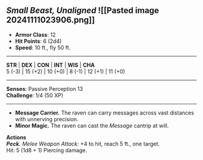 _Small Beast, Unaligned_
![[Pasted image 20241111023906.png]]
---

- **Armor Class**: 12
- **Hit Points**: 6 (2d4)
- **Speed**: 10 ft., fly 50 ft.

---

**STR** | **DEX** | **CON** | **INT** | **WIS** | **CHA**  
5 (-3) | 15 (+2) | 10 (+0) | 8 (-1) | 12 (+1) | 11 (+0)

---

**Senses**: Passive Perception 13  
**Challenge**: 1/4 (50 XP)

---

- **Message Carrier.** The raven can carry messages across vast distances with unnerving precision.
- **Minor Magic.** The raven can cast the _Message_ cantrip at will.

**Actions**  
_**Peck.**_ _Melee Weapon Attack:_ +4 to hit, reach 5 ft., one target.  
Hit: 5 (1d8 + 1) Piercing damage.